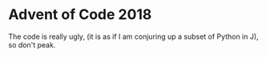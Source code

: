 Advent of Code 2018
========================

The code is really ugly, (it is as if I am conjuring up a subset of Python in J),
so don't peak.